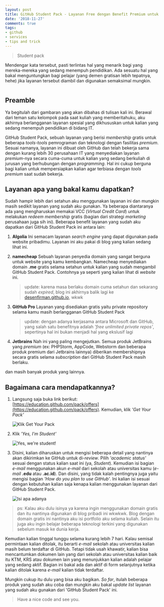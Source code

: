 ```yaml
---
layout: post
title: GitHub Student Pack - Layanan Free dengan Benefit Premium untuk Mahasiswa IT
date: '2018-11-27'
comments: true
tags:
- github
- services
- tips and trick
---
```


> Student pack

Mendengar kata tersebut, pasti terlintas hal yang menarik bagi yang mereka-mereka yang sedang menempuh pendidikan. Ada sesuatu hal yang  bakal menguntungkan bagi pelajar (yang demen gratisan lebih tepatnya, hehe) jika layanan tersebut diambil dan digunakan semaksimal mungkin.

<!--more-->

```toc
```

## Preamble

Ya begitulah dari gambaran yang akan dibahas di tulisan kali ini. Berawal dari teman satu kelompok pada saat kuliah yang memberitahuku, aku akhirnya berlangganan layanan spesial yang dikhususkan untuk kalian yang sedang menempuh pendidikan di bidang IT. 

GitHub Student Pack, sebuah layanan yang berisi *membership* gratis untuk beberapa *tools-tools* pemrograman dan teknologi dengan fasilitas *premium*.  Sesuai namanya, layanan ini dibuat oleh GitHub dan telah bekerja sama dengan kurang lebih 30 perusahaan IT yang menyediakan layanan *premium*-nya secara cuma-cuma untuk kalian yang sedang berkuliah di jurusan yang berhubungan dengan *programming*. Hal ini cukup berguna bagi kalian untuk mempersiapkan kalian agar terbiasa dengan *tools premium* saat sudah bekerja.

## Layanan apa yang bakal kamu dapatkan?

Sudah hampir lebih dari setahun aku menggunakan layanan ini dan mungkin masih sedikit layanan yang sudah aku gunakan. Ya beberapa diantaranya ada yang mengharuskan memakai VCC (*Virtual Credit Card*) untuk melakukan *redeem* *membership* gratis (bagian dari strategi *marketing* perusahaan juga sih ini). Beberapa benefit layanan yang sudah aku dapatkan dari GitHub Student Pack ini antara lain:

1. **Algolia**
   Ini semacam layanan *search engine* yang dapat digunakan pada website pribadimu. Layanan ini aku pakai di blog yang kalian sedang lihat ini.

2. **namecheap**
   Sebuah layanan penyedia domain yang sangat berguna untuk website yang kamu kembangkan. Namecheap menyediakan domain **.me** gratis selama setahun untuk kalian yang sudah mengambil GitHub Student Pack. Contohnya ya seperti yang kalian lihat di *website* ini.

   > update: karena masa berlaku domain cuma setahun dan sekarang sudah *expired*, blog ini akhirnya balik lagi ke [desenfirman.github.io](https://desenfirman.github.io), wkwk

3. **GitHub Pro**
   Layanan yang disediakan gratis yaitu private repository selama kamu masih berlangganan GitHub Student Pack

   > update: dengan adanya kerjasama antara Microsoft dan GitHub, yang salah satu benefitnya adalah *'free unlimited private repos'*, sepertinya hal ini bukan menjadi hal yang ekslusif lagi

4. **Jetbrains**
   Nah ini yang paling mengejutkan. Semua produk JetBrains yang *premium* (ex: PHPStorm, AppCode, Webstorm dan beberapa produk premium dari Jetbrains lainnya) diberikan membershipnya secara gratis selama *subscription* dari GitHub Student Pack masih berlaku.

dan masih banyak produk yang lainnya.

## Bagaimana cara mendapatkannya?

1. Langsung saja buka link berikut: [https://education.github.com/pack/offers](https://education.github.com/pack/offers). Kemudian, klik *'Get Your Pack'*

   ![Klik Get Your Pack](https://i.imgur.com/nrTaFhd.png)

2. Klik *'Yes, I'm Student'*

   ![Yes, we're student!](https://i.imgur.com/pPKfYdC.png)

3. Disini, kalian diharuskan untuk mengisi beberapa detail yang nantinya akan dikirimkan ke GitHub untuk di-*review*. Pilih *'academic status'* sesuai dengan status kalian saat ini (ya, *Student*). Kemudian isi bagian *e-mail* menggunakan akun *e-mail* dari sekolah atau universitas kamu (*e-mail* **.edu** atau **.ac.id**). Dan disini, yang tidak kalah pentingnya juga yaitu mengisi bagian *'How do you plan to use GitHub'*. Ini kalian isi sesuai dengan kebutuhan kalian saja kenapa kalian menggunakan layanan dari GitHub Student Pack.

   ![Isi apa adanya](https://i.imgur.com/SM1RM2v.png)

> ps: Kalau aku dulu isinya ya karena ingin menggunakan domain gratis dan itu nantinya digunakan di blog pribadi ini wkwkwk. Blog dengan domain gratis ini nantinya aku isi portfolio aku selama kuliah. Selain itu juga aku ingin belajar beberapa teknologi terkini yang digunakan sebelum masuk ke dunia kerja.

Kemudian kalian tinggal tunggu selama kurang lebih 7 hari. Kalau semisal permintaan kalian ditolak, itu berarti *e-mail* sekolah atau universitas kalian masih belum terdaftar di GitHub. Tetapi tidak usah khawatir, kalian bisa mencantumkan dokumen lain yang dari sekolah atau universitas kalian baik itu KTM, KRS atau dokumen lain yang menunjukkan kalian adalah pelajar yang sedang aktif. Bagian ini bakal ada dan aktif di form selanjutnya ketika kalian ditolak karena *e-mail* kalian tidak terdaftar.

Mungkin cukup itu dulu yang bisa aku bagikan. *So far*, itulah beberapa produk yang sudah aku coba dan mungkin aku bakal *update list* layanan yang sudah aku gunakan dari 'GitHub Student Pack' ini.
  
> Have a nice code and see you.
